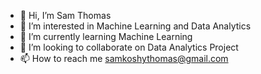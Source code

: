 - 👋 Hi, I’m Sam Thomas
- 👀 I’m interested in Machine Learning and Data Analytics
- 🌱 I’m currently learning Machine Learning 
- 💞️ I’m looking to collaborate on Data Analytics Project
- 📫 How to reach me samkoshythomas@gmail.com

<!---
thethomasam/thethomasam is a ✨ special ✨ repository because its `README.md` (this file) appears on your GitHub profile.
You can click the Preview link to take a look at your changes.
--->
